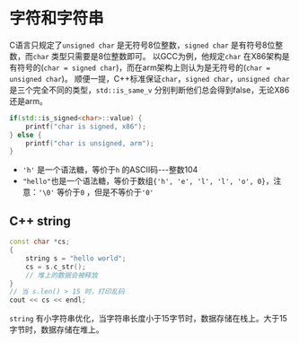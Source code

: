 # 字符和字符串
C语言只规定了`unsigned char` 是无符号8位整数，`signed char` 是有符号8位整数，而`char` 类型只需要是8位整数即可。
以GCC为例，他规定`char` 在X86架构是有符号的(`char = signed char`)，而在arm架构上则认为是无符号的(`char = unsigned char`)。
顺便一提，C++标准保证`char`，`signed char`，`unsigned char` 是三个完全不同的类型，`std::is_same_v` 分别判断他们总会得到false，无论X86还是arm。
```cpp
if(std::is_signed<char>::value) {
	printf("char is signed, x86");
} else {
	printf("char is unsigned, arm");
}
```

- `'h'` 是一个语法糖，等价于`h` 的ASCII码---整数104
- `"hello"`也是一个语法糖，等价于数组`{'h', 'e', 'l', 'l', 'o', 0}`，注意：`'\0'` 等价于`0` ，但是不等价于`'0'` 
 ## C++ string
```cpp
const char *cs;
{
	string s = "hello world";
	cs = s.c_str();
	// 堆上的数据会被释放
}
// 当 s.len() > 15 时，打印乱码
cout << cs << endl;
```
 `string` 有小字符串优化，当字符串长度小于15字节时，数据存储在栈上。大于15字节时，数据存储在堆上。
 
